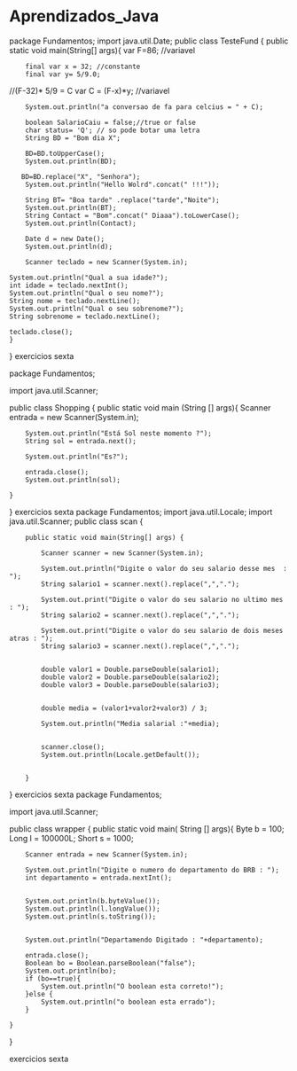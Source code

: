 # Aprendizados_Java
package Fundamentos;
import java.util.Date;
public class TesteFund {
    public static void main(String[] args){
        var F=86; //variavel

        final var x = 32; //constante
        final var y= 5/9.0;
//(F-32)* 5/9 = C
        var C = (F-x)*y; //variavel

        System.out.println("a conversao de fa para celcius = " + C);

        boolean SalarioCaiu = false;//true or false
        char status= 'Q'; // so pode botar uma letra
        String BD = "Bom dia X";

        BD=BD.toUpperCase();
        System.out.println(BD);

       BD=BD.replace("X", "Senhora");
        System.out.println("Hello Wolrd".concat(" !!!"));

        String BT= "Boa tarde" .replace("tarde","Noite");
        System.out.println(BT);
        String Contact = "Bom".concat(" Diaaa").toLowerCase();
        System.out.println(Contact);

        Date d = new Date();
        System.out.println(d);

        Scanner teclado = new Scanner(System.in);
 
    System.out.println("Qual a sua idade?");
    int idade = teclado.nextInt();
    System.out.println("Qual o seu nome?");
    String nome = teclado.nextLine();
    System.out.println("Qual o seu sobrenome?");
    String sobrenome = teclado.nextLine();
 
    teclado.close();
    }

}
exercicios sexta 

package Fundamentos;

import java.util.Scanner;

public class Shopping {
    public static void main (String [] args){
        Scanner entrada = new Scanner(System.in);

        System.out.println("Está Sol neste momento ?");
        String sol = entrada.next();

        System.out.println("Es?");

        entrada.close();
        System.out.println(sol);

    }
}
 exercicios sexta 
 package Fundamentos;
import java.util.Locale;
import java.util.Scanner;
public class scan {

        public static void main(String[] args) {

            Scanner scanner = new Scanner(System.in);

            System.out.println("Digite o valor do seu salario desse mes  : ");
            String salario1 = scanner.next().replace(",",".");

            System.out.print("Digite o valor do seu salario no ultimo mes : ");
            String salario2 = scanner.next().replace(",",".");

            System.out.print("Digite o valor do seu salario de dois meses atras : ");
            String salario3 = scanner.next().replace(",",".");


            double valor1 = Double.parseDouble(salario1);
            double valor2 = Double.parseDouble(salario2);
            double valor3 = Double.parseDouble(salario3);


            double media = (valor1+valor2+valor3) / 3;

            System.out.println("Media salarial :"+media);


            scanner.close();
            System.out.println(Locale.getDefault());


        }

}
exercicios sexta 
package Fundamentos;

import java.util.Scanner;

public class wrapper {
    public static void main( String [] args){
        Byte b = 100;
        Long l = 100000L;
        Short s = 1000;

        Scanner entrada = new Scanner(System.in);

        System.out.println("Digite o numero do departamento do BRB : ");
        int departamento = entrada.nextInt();


        System.out.println(b.byteValue());
        System.out.println(l.longValue());
        System.out.println(s.toString());


        System.out.println("Departamendo Digitado : "+departamento);

        entrada.close();
        Boolean bo = Boolean.parseBoolean("false");
        System.out.println(bo);
        if (bo==true){
            System.out.println("O boolean esta correto!");
        }else {
            System.out.println("o boolean esta errado");
        }

    }
}

exercicios sexta 


